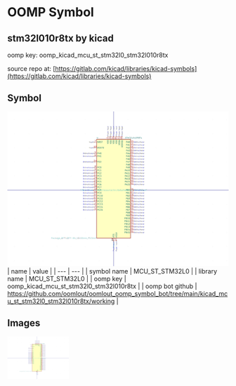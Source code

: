 # OOMP Symbol  
## stm32l010r8tx  by kicad  
  
oomp key: oomp_kicad_mcu_st_stm32l0_stm32l010r8tx  
  
source repo at: [https://gitlab.com/kicad/libraries/kicad-symbols](https://gitlab.com/kicad/libraries/kicad-symbols)  
## Symbol  
  
[![working.png](working_600.png)](working.png)  
| name | value | 
| --- | --- | 
| symbol name | MCU_ST_STM32L0 | 
| library name | MCU_ST_STM32L0 | 
| oomp key | oomp_kicad_mcu_st_stm32l0_stm32l010r8tx | 
| oomp bot github | https://github.com/oomlout/oomlout_oomp_symbol_bot/tree/main/kicad_mcu_st_stm32l0_stm32l010r8tx/working | 
## Images  
  
[![working.png](working_140.png)](working.png)  
